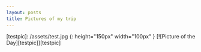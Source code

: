 ```yaml
---
layout: posts
title: Pictures of my trip
---
```

[testpic]: /assets/test.jpg {: height="150px" width="100px" }
[![Picture of the Day][testpic]][testpic]